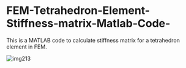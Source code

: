 # FEM-Tetrahedron-Element-Stiffness-matrix-Matlab-Code-
This is a MATLAB code to calculate stiffness matrix for a tetrahedron element in FEM.

![img213](https://user-images.githubusercontent.com/31156238/104120981-fa863f80-5360-11eb-9f74-cb767c2763e9.png)

